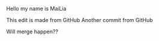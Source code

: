Hello my name is MaiLia

This edit is made from GitHub
Another commit from GitHub

Will merge happen??
